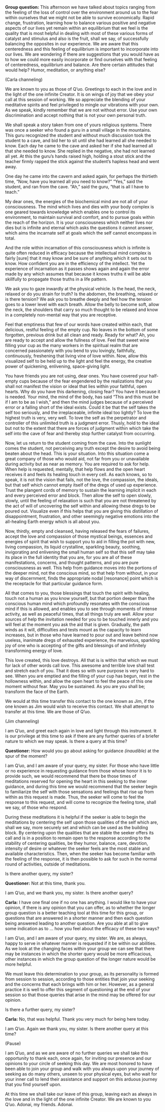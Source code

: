 <p class="group-question"><strong>Group question:</strong> This afternoon we have talked about topics ranging from the feeling of the loss of control over the environment around us to the fear within ourselves that we might not be able to survive economically. Rapid change, frustration, learning how to balance various positive and negative aspects of our lives yet remain within an equilibrium that we feel is the quality that is most helpful in dealing with most of these various forms of catalyst and stimulus and also is the fruit, shall we say, of successfully balancing the opposites in our experience. We are aware that this centeredness and this feeling of equilibrium is important to incorporate into our lives. We are wondering if there are suggestions that you would have as to how we could more easily incorporate or find ourselves with that feeling of centeredness, equilibrium and balance. Are there certain attitudes that would help? Humor, meditation, or anything else?</p>
<p class="channel-type">(Carla channeling)</p>
<p>We are known to you as those of Q’uo. Greetings to each in the love and in the light of the one infinite Creator. It is on wings of joy that we obey your call at this session of working. We so appreciate the blending of your meditative spirits and feel privileged to mingle our vibrations with your own. As we speak, kindly remember that we are not without error. Use your own discrimination and accept nothing that is not your own personal truth.</p>
<p>We shall speak a story taken from one of yours religious systems. There was once a seeker who found a guru in a small village in the mountains. This guru recognized the student and without much discussion took the student to a cave, and bid her to sit until she had learned all she needed to know. Each day he came to the cave and asked her if she had learned all that she needed to know. She replied in the negative, she had not learned all yet. At this the guru’s hands raised high, holding a stout stick and the teacher firmly rapped the stick against the student’s hapless head and went away.</p>
<p>One day he came into the cavern and asked again, for perhaps the thirtieth time, “Now, have you learned all you need to know?” “Yes,” said the student, and ran from the cave. “Ah,” said the guru, “that is all I have to teach.”</p>
<p>My dear ones, the energies of the biochemical mind are not all of your consciousness. The mind which lives and dies with your body complex is one geared towards knowledge which enables one to control its environment, to maintain survival and comfort, and to pursue goals within the reach of the horizon. It is your consciousness which neither lives nor dies but is infinite and eternal which asks the questions it cannot answer, which aims the incarnate self at goals which the self cannot encompass in total.</p>
<p>And the role within incarnation of this consciousness which is infinite is quite often reduced in efficacy because the intellectual mind complex is fairly [sure] that it may know and be sure of anything which it sets out to know. How confident you are in the efficiency of the intellect. Yet the experience of incarnation as it passes shows again and again the error made by any which assumes that because it knows truths it will be able skillfully to propagate those truths in a life pattern.</p>
<p>We ask you to gaze inwardly at the physical vehicle. Is the head, the neck, relaxed or do you strain for truth? Is the abdomen, the breathing, relaxed or is there tension? We ask you to breathe deeply and feel how the tension goes to a lower level with each breath. Allow the belly to become soft, allow the neck, the shoulders that carry so much thought to be relaxed and know in a completely non-mental way that you are receptive.</p>
<p>Feel that emptiness that few of our words have created within each, that delicious, restful feeling of the empty cup. No leaves in the bottom of some forgotten, previous drink but all clean and ready. Ready for what? Ah, you are ready to accept and allow the fullness of love. Feel that sweet wine filling your cup as the many workers in the spiritual realm that are concerned passionately with you bend to you lovingly, faithfully, continuously, freshening that living vine of love within. Now, allow this visualized self to be held up to the light and feel the energy, the creative power of quickening, enlivening, space-giving light.</p>
<p>You have friends you are not using, dear ones. You have covered your half-empty cups because of the fear engendered by the realizations that you shall not manifest the vision or ideal that lies within your faithful, open hearts. Why do you have this darkening, closing fear? You have it because it is needed. Your mind, the mind of the body, has said “This and this must be if I am to be as I wish,” and then the mind judges because of a perceived error or a falling short of the ideal exists. Could it be that the self takes the self too seriously, and the irreplaceable, infinite ideal too lightly? To love the highest truth is very, very well. To love the self as the perpetrator and controller of this unlimited truth is a judgment error. Thusly, hold to the ideal but not to the extent that there are forces of judgment within which take the self into the cave of fear and thereby stop further catalyst from occurring.</p>
<p>Now, let us return to the student coming from the cave. Into the sunlight comes the student, not perceiving any truth except the desire to avoid being beaten about the head. This is your situation. Into this situation come a great company of those who would aid, not far from you or unavailable during activity but as near as memory. You are required to ask for help. When help is requested, mentally, that help flows and the open heart receives it and feels its healing touch in every cell. As each knows, so to speak, it is not the vision that fails, not the love, the compassion, the ideals, but that self which cannot empty itself of the dregs of used up experience. Trust the plangent cords of memory to sustain the learning implicit in each and every perceived error and block. Then allow the self to open slowly, slowly, until the feeling of relaxation is such that you are not threatened by the act of will of uncovering the self within and allowing these dregs to be poured out. Visualize even if this helps that you are giving this distillation of disappointment, frustration, and other seemingly negative emotions into the all-healing Earth energy which is all about you.</p>
<p>Now, thirdly, empty and cleansed, having released the fears of failures, accept the love and compassion of those mystical beings, essences and energies of spirit that wish to support you to aid in filling the pot with new, living compassion, its liquid crystalline, sparkling beauty, soothing, invigorating and enlivening the small human self so that this self may take its place in the full identity that you are, for you are all of these manifestations, concerns, and thought patterns, and you are pure consciousness as well. This help from guidance moves into the portions of the deeper mind, not the conscious mind, so that help from without, in your way of discernment, finds the appropriate nodal [resonance] point which is the receptacle for that particular guidance form.</p>
<p>All that comes to you, those blessings that touch the spirit with healing, touch not a human as you know yourself, but that portion deeper than the conscious human mind which profoundly resonates with the conscious mind if this is allowed, and enables you to see through moments of intense activity, as well as peaceful times, that all things truly are well. Allow your sources of help the invitation needed for you to be touched innerly and you will feel at the moment you ask the aid that is given. Gradually, the path winds as it will, difficulties and tests mount as the capacity to learn increases, but in those who have learned to pour out and leave behind now useless, inanimate dregs of exhausted experience, the marvelous, sparkling joy of one who is accepting of the gifts and blessings of and infinitely transforming energy of love.</p>
<p>This love created, this love destroys. All that is is within that which we must for lack of other words call love. This awesome and terrible love shall test and stretch each of you. That it does so with sure purpose is very hard to see. When you are emptied and the filling of your cup has begun, rest in the hollowness within, and allow the open heart to feel the peace of this one moment without fear. May you be sustained. As you are you shall be; transform the face of the Earth.</p>
<p>We would at this time transfer this contact to the one known as Jim, if the one known as Jim would wish to receive this contact. We shall attempt to transfer at this time. We are those of Q’uo.</p>
<p class="channel-type">(Jim channeling)</p>
<p>I am Q’uo, and greet each again in love and light through this instrument. It is our privilege at this time to ask if there are any further queries of a briefer nature to which we may speak. Is there a query at this time?</p>
<p><strong>Questioner:</strong> How would you go about asking for guidance <em>(inaudible)</em> at the spur of the moment?</p>
<p>I am Q’uo, and I am aware of your query, my sister. For those who have little or no experience in requesting guidance from those whose honor it is to provide such, we would recommend that there be those times of meditations reserved for opening the heart in this seeking to the inner guidance, and during this time we would recommend that the seeker begin to familiarize the self with those sensations and feelings that rise up from within as this request is made. Thus, the seeker will come to feel the response to this request, and will come to recognize the feeling tone, shall we say, of those who respond.</p>
<p>During these meditations it is helpful if the seeker is able to begin the meditations by centering the self upon those qualities of the self which are, shall we say, more securely set and which can be used as the building block. By centering upon the qualities that are stable the seeker offers its call and is in a position to remain open to the response according to the stability of centering qualities, be they humor, balance, care, devotion, intensity of desire or whatever the seeker feels are the most stable and available characteristics. Then, when the seeker has become familiar with the feeling of the response, it is then possible to ask for such in the normal round of activities, outside of meditations.</p>
<p>Is there another query, my sister?</p>
<p><strong>Questioner:</strong> Not at this time, thank you.</p>
<p>I am Q’uo, and we thank you, my sister. Is there another query?</p>
<p><strong>Carla:</strong> I have one final one if no one has anything. I would like to have your opinion, if there is any opinion that you can offer, as to whether the longer group question is a better teaching tool at this time for this group, or questions that are answered in a shorter manner and then each question being answered leading to another question. Are you able at all to give some indication as to … how you feel about the efficacy of these two ways?</p>
<p>I am Q’uo, and I am aware of your query, my sister. We are, as always, happy to serve in whatever manner is requested if it be within our abilities. As we look at the changing faces within your group we can see that there may be instances in which the shorter query would be more efficacious, other instances in which the group question of the longer nature would be more helpful.</p>
<p>We must leave this determination to your group, as its personality is formed from session to session, according to those entities that join your seeking and the concerns that each brings with him or her. However, as a general practice it is well to offer this segment of questioning at the end of your session so that those queries that arise in the mind may be offered for our opinion.</p>
<p>Is there a further query, my sister?</p>
<p><strong>Carla:</strong> No, that was helpful. Thank you very much for being here today.</p>
<p>I am Q’uo. Again we thank you, my sister. Is there another query at this time?</p>
<p class="comment">(Pause)</p>
<p>I am Q’uo, and as we are aware of no further queries we shall take this opportunity to thank each, once again, for inviting our presence and our opinions to your circle of seeking this day. We are most honored to have been able to join your group and walk with you always upon your journey of seeking as do many others, unseen to your physical eyes, but who wait for your inner call to lend their assistance and support on this arduous journey that you find yourself upon.</p>
<p>At this time we shall take our leave of this group, leaving each as always in the love and in the light of the one infinite Creator. We are known to you Q’uo. Adonai, my friends. Adonai.</p>